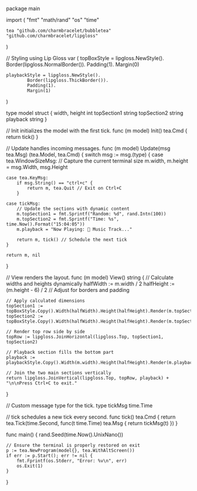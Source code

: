 package main

import (
"fmt"
"math/rand"
"os"
"time"

    tea "github.com/charmbracelet/bubbletea"
    "github.com/charmbracelet/lipgloss"

)

// Styling using Lip Gloss
var (
topBoxStyle = lipgloss.NewStyle().
Border(lipgloss.NormalBorder()).
Padding(1).
Margin(0)

    playbackStyle = lipgloss.NewStyle().
    		Border(lipgloss.ThickBorder()).
    		Padding(1).
    		Margin(1)

)

type model struct {
width, height int
topSection1 string
topSection2 string
playback string
}

// Init initializes the model with the first tick.
func (m model) Init() tea.Cmd {
return tick()
}

// Update handles incoming messages.
func (m model) Update(msg tea.Msg) (tea.Model, tea.Cmd) {
switch msg := msg.(type) {
case tea.WindowSizeMsg:
// Capture the current terminal size
m.width, m.height = msg.Width, msg.Height

    case tea.KeyMsg:
    	if msg.String() == "ctrl+c" {
    		return m, tea.Quit // Exit on Ctrl+C
    	}

    case tickMsg:
    	// Update the sections with dynamic content
    	m.topSection1 = fmt.Sprintf("Random: %d", rand.Intn(100))
    	m.topSection2 = fmt.Sprintf("Time: %s", time.Now().Format("15:04:05"))
    	m.playback = "Now Playing: 🎵 Music Track..."

    	return m, tick() // Schedule the next tick
    }

    return m, nil

}

// View renders the layout.
func (m model) View() string {
// Calculate widths and heights dynamically
halfWidth := m.width / 2
halfHeight := (m.height - 6) / 2 // Adjust for borders and padding

    // Apply calculated dimensions
    topSection1 := topBoxStyle.Copy().Width(halfWidth).Height(halfHeight).Render(m.topSection1)
    topSection2 := topBoxStyle.Copy().Width(halfWidth).Height(halfHeight).Render(m.topSection2)

    // Render top row side by side
    topRow := lipgloss.JoinHorizontal(lipgloss.Top, topSection1, topSection2)

    // Playback section fills the bottom part
    playback := playbackStyle.Copy().Width(m.width).Height(halfHeight).Render(m.playback)

    // Join the two main sections vertically
    return lipgloss.JoinVertical(lipgloss.Top, topRow, playback) + "\n\nPress Ctrl+C to exit."

}

// Custom message type for the tick.
type tickMsg time.Time

// tick schedules a new tick every second.
func tick() tea.Cmd {
return tea.Tick(time.Second, func(t time.Time) tea.Msg {
return tickMsg(t)
})
}

func main() {
rand.Seed(time.Now().UnixNano())

    // Ensure the terminal is properly restored on exit
    p := tea.NewProgram(model{}, tea.WithAltScreen())
    if err := p.Start(); err != nil {
    	fmt.Fprintf(os.Stderr, "Error: %v\n", err)
    	os.Exit(1)
    }

}
